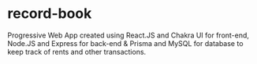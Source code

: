 # record-book
Progressive Web App created using React.JS and Chakra UI for front-end, Node.JS and Express for back-end &amp; Prisma and MySQL for database to keep track of rents and other transactions.
